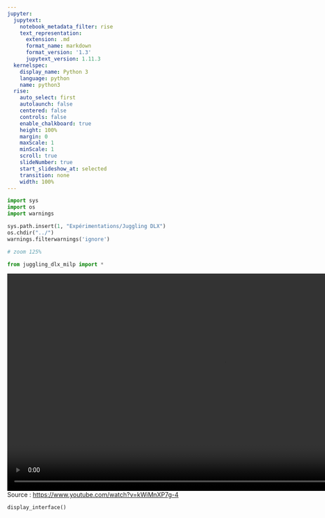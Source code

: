 ```yaml
---
jupyter:
  jupytext:
    notebook_metadata_filter: rise
    text_representation:
      extension: .md
      format_name: markdown
      format_version: '1.3'
      jupytext_version: 1.11.3
  kernelspec:
    display_name: Python 3
    language: python
    name: python3
  rise:
    auto_select: first
    autolaunch: false
    centered: false
    controls: false
    enable_chalkboard: true
    height: 100%
    margin: 0
    maxScale: 1
    minScale: 1
    scroll: true
    slideNumber: true
    start_slideshow_at: selected
    transition: none
    width: 100%
---
```


```python slideshow={"slide_type": "skip"}
import sys
import os
import warnings

sys.path.insert(1, "Expérimentations/Juggling DLX")
os.chdir("../")
warnings.filterwarnings('ignore')

# zoom 125%
```

```python slideshow={"slide_type": "skip"}
from juggling_dlx_milp import *
```

<center>
    <video id="intro_video" controls height="500" src="dancing_links.mp4" ></video>
</center>
Source : <a href="https://www.youtube.com/watch?v=kWiMnXP7g-4">https://www.youtube.com/watch?v=kWiMnXP7g-4</a>

```python slideshow={"slide_type": "slide"}
display_interface()
```

```python slideshow={"slide_type": "subslide"}

```
